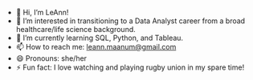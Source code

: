 - 👋 Hi, I’m LeAnn!
- 👀 I’m interested in transitioning to a Data Analyst career from a broad healthcare/life science background.
- 🌱 I’m currently learning SQL, Python, and Tableau.
- 📫 How to reach me: leann.maanum@gmail.com
- 😄 Pronouns: she/her
- ⚡ Fun fact: I love watching and playing rugby union in my spare time!

<!---
lmaanum/lmaanum is a ✨ special ✨ repository because its `README.md` (this file) appears on your GitHub profile.
You can click the Preview link to take a look at your changes.
--->
